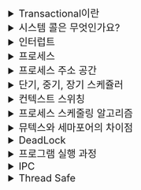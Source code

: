 <details>
<summary style="font-size:20px">Transactional이란</summary>
<div markdown="1">
<br/>
<h3>🤔 Transactional은 무엇을 하나요?</h3>

- Transactional은 **하나의 논리적 작업 단위로 수행되는 일련의 작업**을 이야기합니다.
<br/>

<h3>🤔 Transactional 특성은 어떤 것이 있나요?</h3>

- Transactiona이 가져야 하는 특성에는 ACID이 있습니다.

✅ Atomicity: 원자성은 트랜잭션과 관련된 작업들이 부분적으로 실행되다가 중단되지 않는 것을 보장하는 능력이다. 예를 들어, 자금 이체는 성공할 수도 실패할 수도 있지만 보내는 쪽에서 돈을 빼 오는 작업만 성공하고 받는 쪽에 돈을 넣는 작업을 실패해서는 안된다. 원자성은 이와 같이 중간 단계까지 실행되고 실패하는 일이 없도록 하는 것이다.

✅ Consistency: 일관성은 트랜잭션이 실행을 성공적으로 완료하면 언제나 일관성 있는 데이터베이스 상태로 유지하는 것을 의미한다. 무결성 제약이 모든 계좌는 잔고가 있어야 한다면 이를 위반하는 트랜잭션은 중단된다.

✅ Isolation: 고립성은 트랜잭션을 수행 시 다른 트랜잭션의 연산 작업이 끼어들지 못하도록 보장하는 것을 의미한다. 이것은 트랜잭션 밖에 있는 어떤 연산도 중간 단계의 데이터를 볼 수 없음을 의미한다. 은행 관리자는 이체 작업을 하는 도중에 쿼리를 실행하더라도 특정 계좌간 이체하는 양 쪽을 볼 수 없다. 공식적으로 고립성은 트랜잭션 실행내역은 연속적이어야 함을 의미한다. 성능관련 이유로 인해 이 특성은 가장 유연성 있는 제약 조건이다. 자세한 내용은 관련 문서를 참조해야 한다.

✅ Durability: 지속성은 성공적으로 수행된 트랜잭션은 영원히 반영되어야 함을 의미한다. 시스템 문제, DB 일관성 체크 등을 하더라도 유지되어야 함을 의미한다. 전형적으로 모든 트랜잭션은 로그로 남고 시스템 장애 발생 전 상태로 되돌릴 수 있다. 트랜잭션은 로그에 모든 것이 저장된 후에만 commit 상태로 간주될 수 있다.

<h3>❓ Spring Project에서 @Transactional은 어떻게 동작하나요?</h3>

- @Transactional를 통해 DB와의 상호작용이 Transactional으로 묶일 수 있습니다.

1. 메서드가 호출되면 Spring은 Transactional을 시작합니다.
2. 메서드 내에서 수행되는 DB 작업은 Transactional 내에서 실행됩니다. 이러한 작업은 일련의 데이터 변경 작업이 포함될 수 있습니다.
3. 메서드가 성공적으로 완료되면, Spring은 Transaction을 Commit하여 DB의 변경 사항을 영구적으로 반영합니다.
4. 메서드 실행 도중 예외가 발생하면, Spring은 Transaction을 롤백하고 이전 상태로 DB를 되돌립니다. 이는 메서드 내에서 발생한 모든 변경 사항을 취소합니다.

<h3>❓ Transactional을 사용할 때, DataSource 이야기가 많이 나오는데 어떤 상관관계가 존재하나요?</h3>

- DataSource는 Spring에서 DB와의 연결을 관리하는 Interface입니다. Spring은 DataSource Interface를 사용하여 DB ConnectionPool을 구성하고, DB 연결을 관리하며, DB와의 상호작용을 처리합니다.

- DataSource는 DB 연결 설정 및 Transaction 관리 등을 제공합니다. @Transactional 어노테이션과 함께 사용될 때 데이터베이스 연결과 트랜잭션 관리를 담당하는 주요한 요소입니다.

</div>
</details>

<details>
<summary style="font-size:20px">시스템 콜은 무엇인가요?</summary>
<div markdown="1">
<br/>
<h2>🤔 시스템 콜이란?</h2>

<h3>📝 나의 대답</h3>

- 시스템 콜이란 프로세스가 시스템 자원을 사용하기 위해 운영체제에게 자원을 할당 받기 위해 사용되는 트리거입니다.

<h3>GPT의 대답</h3>

- 시스템 콜은 운영체제의 기능과 자원을 사용하기 위해 프로세스가 운영체제에게 요청하는 인터페이스 또는 메커니즘입니다.

<br/>
<h2>🤔 우리가 사용하는 시스템 콜의 예시를 들어주세요</h2>

<h3>📝 나의 대답</h3>

- 예를 들어 프로세스에서 연산이 필요한 필요한 작업을 수행할 때 프로세스는 CPU를 통해 연산을 수행해야하는데 이 때 연산이 필요한 프로세스는 운영체제에게 시스템 콜을 요청합니다.

<h3>GPT의 대답</h3>

- 시스템 콜은 다양한 작업을 포함하며, 예들 들어 파일 입출력, 네트워크 통신, 메모리 관리 등을 포함하고 있습니다.

<br/>
<h2>🤔 시스템 콜이 운영체제에서 어떤 과정으로 실행되는지 설명해 주세요</h2>

<h3>📝 나의 대답</h3>

- 프로세스가 원한다고 해서 즉시 운영체제에게 시스템 콜을 발생해 요청할 수 없습니다. 운영체제의 스케쥴링에 따라 자원을 할당 받을 수 있으며 준비 - 대기 - 실행 상태를 순회하며 컴퓨터 자원을 할당 받습니다.

<h3>GPT의 대답</h3>

- 시스템 콜이 운영체제에서 실행되는 과정은 다음과 같습니다:

1. 프로세스가 시스템 콜을 호출합니다. 이는 프로세스가 운영체제의 특정 기능 또는 자원에 접근하기 위해 필요한 요청입니다.
2. 운영체제는 시스템 콜을 감지하고, 해당 요청을 처리하기 위해 해당 기능 또는 자원에 대한 작업을 시작합니다.
3. 운영체제는 프로세스의 상태를 변경하여 시스템 콜을 처리합니다. 이는 대부분의 경우 프로세스를 사용 가능한 대기 상태로 변경합니다.
4. 운영체제는 필요한 작업을 수행하고, 요청된 자원 또는 기능을 프로세스에 할당합니다. 이를 위해 운영체제는 자원을 관리하고, 프로세스 간의 우선 순위 및 스케줄링 정책을 고려합니다.
5. 운영체제가 요청된 작업을 완료하면, 프로세스는 다시 실행 가능한 상태로 전환되어 해당 작업을 계속합니다.
6. 프로세스는 할당된 자원을 사용하여 원하는 작업을 수행하고, 시스템 콜을 호출한 이후에는 보통 이전 상태로 돌아갑니다.


<br/>
<h2>🤔 시스템 콜의 유형에 대해 설명해 주세요.</h2>

<h3>📝 나의 대답</h3>

- 시스템 콜의 유형은 자원을 할당 받았을 때와 할당 받지 못했을 때로 나뉩니다.(표현하는 단어가 생각나지 않습니다.) ❌ 완벽히 틀렸습니다. ❌

<h3>GPT의 대답</h3>

- 프로세스 제어, 파일 조작, 장치 관리, 파일 시스템, 네트워킹, 메모리 관리, 보안 시스템 콜이 존재합니다.

<br/>
<h2>🤔 운영체제의 Dual Mode 에 대해 설명해 주세요.</h2>

<h3>📝 나의 대답</h3>

- 시스템 콜의 유형은 자원을 할당 받았을 때와 할당 받지 못했을 때로 나뉩니다.(표현하는 단어가 생각나지 않습니다.) ❌ 완벽히 틀렸습니다. ❌

<h3>GPT의 대답</h3>

- 운영체제의 Dual Mode는 컴퓨터 시스템에서 사용자 모드와 커널 모드라는 두 가지 모드를 지원하는 기능을 말합니다.

- 사용자 모드는 응용 프로그램이 실행되는 모드로, 일반적인 프로세시의 동작 범위를 의미합니다. 사용자 모드에서는 제한된 자원에 접근하고, 일부 민감한 명령어나 하드웨어에 직접적인 접근이 제한됩니다.

- 반면, 커널 모드는 운영체제의 핵심 부분인 커널이 동작하는 모드로, 시스템의 모든 자원과 기능에 접근할 수 있습니다. 커널 모드에서는 시스템 콜과 같은 특권 명령어를 실행하거나 하드웨어를 직접적으로 제어할 수 있습니다.

🍎 Dual Mode 사용 이유

- **Dual Mode의 주요 목적은 운영체제가 시스템 자원을 보호하고, 응용 프로그램이 실수나 악의적인 동작으로 시스템을 손상시키지 못하도록 제한하는 것입니다.** 응용 프로그램은 사용자 모드에서 실행되며, 시스템 자원에 접근하기 위해 시스템 콜을 호출하여 커널 모드로 전환됩니다. 

<br/>
<h2>🤔 서로 다른 시스템 콜을 어떻게 구분할 수 있을까요?</h2>

<h3>📝 나의 대답</h3>

- PID를 통해 구분할 수 있습니다.

<h3>GPT의 대답</h3>

- PID는 프로세스를 식별하는 데 사용되는 고유한 식별자이며, 시스템 콜은 프로세스가 운영체제에 요청하는 인터페이스입니다.

- 시스템 콜을 구분하는 주요 방법은 시스템 콜의 번호나 식별자를 사용하는 것입니다.

</div>
</details>

<details>
<summary style="font-size:20px">인터럽트</summary>
<div markdown="1">
<br/>
<h2>🤔 인터럽트가 무엇인지 설명해 주세요.</h2>

<h3>📝 나의 대답</h3>

- 인터럽트란 프로세스 진행 시 운영체제에게 자원을 요청하는 트리거입니다.

<h3>GPT의 대답</h3>

- 인터럽트는 컴퓨터 시스템에서 발생하는 이벤트나 예외 상황으로, 프로세스의 정상적인 실행 흐름을 중단하고 운영체제에게 어떤 처리를 요청하는 신호입니다.

<br/>
<h2>🤔 인터럽트는 어떻게 처리하나요</h2>

<h3>📝 나의 대답</h3>

- 인터럽트는 서브 루틴을 사용해 처리합니다. 서브 루틴은 Stack의 구조를 띄고 있으며 LIFO으로 요청이 처리됩니다.

<h3>GPT의 대답</h3>

- 인터럽트 처리는 인터럽트 서비스 루틴(ISR)을 호출하여 해당 인터럽트에 대한 처리를 수행하고, 상태를 저장하고 복원하여 중단된 프로세스의 실행을 재개하는 과정으로 이루어진다는 것입니다.

<br/>
<h2>🤔 Polling 방식에 대해 설명해 주세요.</h2>

<h3>📝 나의 대답</h3>

- Polling 방식은 인터럽트에 대한 처리가 끝났는지 지속적으로 확인하는 방식입니다. ❌ 완벽히 틀렸습니다. ❌

<h3>GPT의 대답</h3>

- Polling 방식은 **CPU가 주기적으로 특정 장치나 상태를 확인**하며 인터럽트나 이벤트 발생 여부를 체크하는 방식으로, 인터럽트가 발생하면 해당 인터럽트를 처리하는 과정을 수행한다는 것입니다.

<br/>
<h2>🤔 HW / SW 인터럽트에 대해 설명해 주세요.</h2>

<h3>📝 나의 대답</h3>

- 모르겠습니다.

<h3>GPT의 대답</h3>

- HW 인터럽트 : 하드웨어 인터럽트는 주로 하드웨어 장치에서 발생하는 이벤트에 의해 발생합니다. 이벤트는 입출력(I/O) 장치의 데이터 전송 완료, 타이머 경과, 외부 신호 등 다양한 형태일 수 있습니다. 하드웨어 인터럽트는 컴퓨터 시스템의 하드웨어 제어러에 의해 처리됩니다.

- SW 인터럽트 : 소프트웨어 인터럽트는 소프트웨어 실행 중에 발생하는 이벤트에 의해 발생합니다. 주로 운영체제나 프로세스가 직접 발생시키는 인터럽트입니다. 소프트웨어 인터럽트는 프로세스의 특정 상황이나 요청에 의해 발생할 수 있습니다. 

</div>
</details>

<details>
<summary style="font-size:20px">프로세스</summary>
<div markdown="1">
<br/>
<h2>🤔 프로세스란 무엇인가요</h2>

<h3>📝 나의 대답</h3>

- 프로세스란 하나의 동작하는 프로그램입니다.

<h3>GPT의 대답</h3>

- 프로세스는 컴퓨터에서 실행중인 프로그램입니다. 프로세스는 OS에 의해 관리되며 프로그램의 인스턴스로서 메모리와 CPU 등의 시스템 리소스를 할당받아 실행됩니다.

- 각 프로세스는 독립적으로 실행됩니다.


<br/>
<h2>🤔 프로그램과 프로세스, 스레드의 차이에 대해 설명해 주세요.
</h2>

<h3>📝 나의 대답</h3>

- 프로세스는 컴퓨터에서 실행중인 프로그램을 의미하며 스레드는 그 안에 존재해 작업을 처리하는 역할을 수행합니다. 하나의 프로세스 내에서 여러 개의 스레드가 존재할 수 있습니다.

<h3>GPT의 대답</h3>

- 프로세스에 대한 설명은 맞습니다. 스레드는 프로세스 안에 존재하며, **프로세스의 자원을 공유**하면서 작업을 처리하는 작은 실행 단위입니다. 

- 프로세스는 최소한 하나의 스레드를 가지고 있어야 하지만, 여러 개의 스레드를 가질 수도 있습니다. 스레드는 프로세스 내에서 병렬적으로 동작하며, 서로 다른 스레드는 프로세스의 자원을 공유하면서 작업을 수행할 수 있습니다.

<br/>
<h2>🤔 스레드는 PCB를 갖고 있을까요?</h2>

<h3>📝 나의 대답</h3>

- 아니요. 스레드는 PCB를 갖고 있지 않습니다. PCB는 실행중인 프로세스에게 할당되는 고유한 값이고 스레드는 PCB ID와 같은 정보를 알고 있습니다.

<h3>GPT의 대답</h3>

- "스레드는 PCB(Process Control Block)를 직접 갖고 있는 것은 아닙니다. PCB는 실행 중인 프로세스에게 할당되는 고유한 값으로, 프로세스의 상태, 우선순위, 자원 할당 정보 등을 포함합니다. 
  
- 스레드는 프로세스 내에서 실행되는 작은 실행 단위로, 여러 개의 스레드는 하나의 프로세스의 자원을 공유하면서 병렬적으로 동작합니다. 각 스레드는 프로세스의 PCB ID와 같은 정보를 알고 있어 해당 프로세스의 자원에 접근하고 조작할 수 있습니다."

<br/>
<h2>🤔 리눅스에서, 프로세스와 스레드는 각각 어떻게 생성될까요?</h2>

<h3>📝 나의 대답</h3>

- 리눅스 환경에서 프로세스는 Root 프로세스에서 자식 프로세스의 형식으로 생성되며 스레드는 생성된 프로세스에 기본값으로 스레드가 할당됩니다.

<h3>GPT의 대답</h3>

- 리눅스에서 프로세스는 **'fork()' 시스템 콜**을 통해 생성됩니다. 이 'fork()' 함수는 호출한 프로세스의 **복사**본인 자식 프로세스를 만들며, 이 둘은 독립된 메모리 공간을 갖게 됩니다. 이후 **'exec()' 시스템 콜**을 사용하여 자식 프로세스의 **메모리에 새로운 프로그램을 로드**할 수 있습니다.

- 스레드의 생성은 'pthread_create()' 함수를 통해 이루어집니다. 이 함수를 호출하면 호출한 프로세스 내에서 새로운 스레드가 생성됩니다.

<br/>
<h2>🤔 자식 프로세스가 상태를 알리지 않고 죽거나, 부모 프로세스가 먼저 죽게 되면 어떻게 처리하나요?</h2>

<h3>📝 나의 대답</h3>

- ❗️ 모르겠습니다.

<h3>GPT의 대답</h3>

✅ 자식 프로세스가 상태를 알리지 않고 종료될 경우

- 이 경우 자식 프로세스는 'Zombie 프로세스'가 됩니다. 이는 프로세스가 종료되었지만 부모 프로세스가 그 상태 정보를 아직 회수하지 않은 상태를 말합니다. 이 정보를 회수하지 않으면 프로세스 테이블에 불필요한 정보가 계속 남아 있어, 자원 낭비를 초래할 수 있습니다. 이를 해결하기 위해 부모 프로세스는 'wait()' 또는 'waitpid()' 함수를 호출하여 자식 프로세스의 상태 정보를 회수합니다.

✅ 부모 프로세스가 먼저 종료될 경우

- 이 경우 자식 프로세스는 'Orphan 프로세스'가 됩니다. 부모 프로세스가 종료되면 그의 자식 프로세스들은 init 프로세스(프로세스 ID가 1인 프로세스)가 자동으로 채택하여 그 부모로 만듭니다. init 프로세스는 주기적으로 'wait()'를 호출하여 종료된 자식 프로세스의 상태 정보를 회수하므로, Orphan 프로세스가 Zombie 프로세스가 되는 것을 방지합니다.

<br/>
<h2>🤔 리눅스에서, 데몬프로세스에 대해 설명해 주세요.</h2>

<h3>📝 나의 대답</h3>

- 데몬 프로세스란 백그라운드에서 실행되는 프로세스를 의미하며 운영체제가 구동될 수 있게 도와주는 역할을 수행합니다.

<h3>GPT의 대답</h3>

- 데몬 프로세스는 사용자와의 상호작용 없이 백그라운드에서 실행되는 프로세스로, 주로 시스템 작업이나 서비스를 관리하며 일반적으로 시스템 부팅 시에 시작되어 시스템이 종료될 때까지 계속 실행됩니다.
  
- 예를 들어, 웹 서버, FTP 서버, 데이터베이스 서버 등의 서비스는 모두 데몬 프로세스로서 동작하며, 이들은 사용자의 요청에 응답하고 필요한 작업을 수행합니다.

</div>
</details>

<details>
<summary style="font-size:20px">프로세스 주소 공간</summary>
<div markdown="1">
<br/>
<h2>🤔 프로세스 주소공간에 대해 설명해 주세요.</h2>

<h3>📝 나의 대답</h3>

- 프로세스 주소 공간엔 5가지 영역이 존재합니다. 코드, 데이터, 힙, 스텍, 메모리 영역이 존재합니다. 코드 영역은 실행할 프로그램의 코드를 저장. 데이터 영역은 전역 변수와 정적 변수를 저장, 힙 영역은 인스턴스를 할당 해제하는 메모리 공간, 스택 영역은 프로그램이 자동으로 사용하는 메모리 영역입니다.

<h3>GPT의 대답</h3>

- 코드(Code) 영역: 프로세스가 실행할 코드, 즉 컴파일된 프로그램의 기계어를 저장합니다. 이 영역은 읽기 전용이므로 프로세스가 자신의 코드를 수정하는 것을 막습니다.

- 데이터(Data) 영역: 전역 변수와 정적 변수가 저장되는 영역입니다. 프로그램 시작 시 할당되며 프로그램 종료 시 소멸합니다.

- 힙(Heap) 영역: 동적 메모리 할당이 이루어지는 영역으로, 개발자에 의해 메모리 할당과 해제가 이루어집니다. 메모리 요구량이 커질수록 힙 영역은 코드 영역의 방향으로 확장됩니다.

- 스택(Stack) 영역: 지역 변수, 함수 매개변수, 반환 주소 등이 저장되는 영역입니다. 함수의 호출과 함께 할당되며, 함수의 호출이 완료되면 소멸됩니다. 메모리 요구량이 커질수록 스택 영역은 데이터 영역의 방향으로 확장됩니다.

<br/>
<h2>🤔 초기화 하지 않은 변수들은 어디에 저장될까요?</h2>

<h3>📝 나의 대답</h3>

- 초기화 하지 않은 변수들은 코드 영역에 저장됩니다. ❌ 틀렸습니다.

<h3>GPT의 대답</h3>

- 초기화 하지 않은 변수들은 데이터 영역에 존재합니다.

- 데이터 영역은 전역 변수가 존재하는 영역이지만 그 안에 초기화된 전역 변수가 위치하는 공간과 초기화 되지 않은 전역변수가 위치하는 공간이 따로 존재합니다.이를 BSS(Block Started By Symbol)영역 이라고 부릅니다.

<h3>❓ 초기화된 전역 변수와 초기화 되지 않은 전역 변수는 어떤 다른점이 있나요?</h3>

- 메모리를 효율적으로 사용할 수 있게 됩니다. 초기화되지 않은 변수의 값은 실행 도중 채워질 것이므로 변수의 값을 따로 기억할 필요가 없기 때문에 메모리 공간을 절약할 수 있습니다.

<br/>
<h2>🤔 일반적인 주소공간 그림처럼, Stack과 Heap의 크기는 매우 크다고 할 수 있을까요? 그렇지 않다면, 그 크기는 언제 결정될까요?</h2>

<h3>📝 나의 대답</h3>

- 프로세스 실행 시 기본적으로 필요한 인스턴스 공간을 제외하고 런타임 시 크기가 결정됩니다.

<h3>GPT의 대답</h3>

- 스택과 힙의 크기는 프로세스가 실행되는 동안 동적으로 변경됩니다.

<br/>
<h2>🤔 Stack과 Heap 공간에 대해, 접근 속도가 더 빠른 공간은 어디일까요?</h2>

<h3>📝 나의 대답</h3>

- 답은 Stack입니다. Stack에선 지역 변수, 함수 매개변수, 반환 주소 등을 저장해 사용하고 이를 바탕으로 Heap 공간의 인스턴스들을 사용하기 때문에 접근 속도는 Heap 보다 Stack이 더 빠릅니다. ❌ 틀린 답변입니다. ❌

<h3>GPT의 대답</h3>

- Stack 메모리는 구조상 연속적으로 구조가 고정되어 있어, 메모리 접근 속도가 힙에 비해 빠릅니다.

<br/>
<h2>🤔 프로세스 주소 공간을 분할하는 이유는 무엇인가요</h2>

<h3>📝 나의 대답</h3>

- 공간을 분리하는 이유는 각 영역의 책임과 역할이 다르기 때문입니다. 어떤 영역에서는 프로그램 실행 시 크기를 예측할 수 있는 정적 영역을 관리하고 어떤 영역에서는 동적으로 영역을 확보해 사용합니다.

- 이를 한 곳의 영역에서 관리한다면 복잡성이 늘어날 것이기 때문에 공간을 분리하는 것입니다.

<h3>GPT의 대답</h3>

- 프로세스 주소 공간을 분할하는 이유는 각 영역의 책임과 역할이 다르기 때문이며, 이는 프로그램의 복잡성을 줄여주고, 프로그램의 안정성을 높여줍니다. 또한, 각 영역은 다른 권한을 갖고 있기 때문에 **메모리 보호**를 위해서도 주소 공간을 분할합니다.

<br/>
<h2>🤔 스레드의 주소공간은 어떻게 구성되어 있을까요?</h2>

<h3>📝 나의 대답</h3>

- 스레드는 동적으로 생성되어 사용되며 프로세스의 힙, 데이터, 코드 영역을 공유해 사용합니다. 스택 영역은 독립적으로 사용합니다.

<h3>GPT의 대답</h3>

- 스레드는 동일한 프로세스 내에서 실행되며, 따라서 코드, 데이터, 힙 영역을 공유합니다. 그러나 각 스레드는 자신만의 스택 영역을 가지고 있어, 함수 호출과 반환, 지역 변수 등 스레드 별로 다른 정보를 관리할 수 있습니다.
 
- 이는 **스레드의 독립적인 실행 흐름을 보장**하는 데 중요한 역할을 합니다. 
</div>
</details>

<details>
<summary style="font-size:20px">단기, 중기, 장기 스케쥴러</summary>
<div markdown="1">
<br/>
<h2>🤔 단기, 중기, 장기 스케쥴러에 대해 설명해 주세요.</h2>

<h3>📝 나의 대답</h3>

- 모르겠습니다.

<h3>GPT의 대답</h3>

✅ 장기 스케줄러 :  하드 디스크에 저장된 프로세스들 중 어떤 것을 메인 메모리에 적재할지 결정합니다. 이 스케줄러의 주된 목적은 적절한 프로세스의 조합을 통해 메모리의 효율적인 사용을 달성하는 것입니다.

✅ 중기 스케줄러 : 실행 중인 프로세스를 잠시 중지하고 하드 디스크에 다시 저장하는 스왑 인/아웃(Swapping in/out) 과정을 담당합니다.

✅ 단기 스케줄러 :  메모리에 있는 프로세스 중 어떤 것을 CPU에 할당할지를 결정합니다. 즉, 어떤 프로세스가 다음에 실행될지를 결정합니다.

<br/>
<h2>🤔 현대 OS에는 단기, 중기, 장기 스케쥴러를 모두 사용하고 있나요?</h2>

<h3>📝 나의 대답</h3>

- 네 현대 OS에는 단기, 중기, 장기 스케줄러를 사용하며 성능을 더욱 끌어 올리기 위해 캐시 메모리를 적용해 사용합니다.

<h3>GPT의 대답</h3>

- 현대의 운영 체제 대부분은 장기 스케줄러와 단기 스케줄러를 사용합니다. 이는 각각 어떤 프로세스를 메모리에 적재할지, 그리고 어떤 프로세스를 CPU에 할당할지를 결정합니다. 
  
- 중기 스케줄러는 오래된 시스템에서 스왑 작업을 관리하는 데 사용되었지만, 현대의 운영 체제에서는 대체로 사용되지 않습니다. 

<br/>
<h2>🤔 preemptive/non-preemptive 에서 존재할 수 없는 상태가 있을까요?</h2>

<h3>📝 나의 대답</h3>

- 모르겠습니다.

<h3>GPT의 대답</h3>

- 스케줄링에 있어서 preemptive와 non-preemptive는 **운영체제가 CPU를 어떻게 관리하는지**에 대한 전략을 의미합니다.

✅ Preemptive 스케줄링은 운영 체제가 현재 실행 중인 프로세스를 중지하고 다른 프로세스를 실행할 수 있는 권한을 가지고 있는 상황을 말합니다.

✅ Non-preemptive 스케줄링은 현재 실행 중인 프로세스가 자발적으로 CPU를 반환할 때만 다른 프로세스가 실행될 수 있는 상황을 말합니다.

<br/>
<h2>🤔 Memory가 부족할 경우, Process는 어떠한 상태로 변화할까요?
</h2>

<h3>📝 나의 대답</h3>

- 메모리가 부족할 경우, 만약 사용 가능한 메모리 범위를 넘어섰을 때, 프로세스는 Overflow Error를 반환하며 운영체제에 의해 강제 종료됩니다. 프로세스가 강제종료 되지 않게 내부적으로 메모리 Clean 과정이 강제로 이뤄질 수도 있습니다. 자바에서는 GC를 통해 관리됩니다.

<h3>GPT의 대답</h3>

- 메모리가 부족할 경우, 프로세스는 운영 체제에 의해 '대기' 상태로 전환될 수 있습니다. 이는 메모리가 다시 사용 가능해질 때까지 프로세스가 실행되지 않음을 의미합니다. 이런 상황은 주로 운영 체제의 스왑 메커니즘이 작동할 때 발생합니다. 

- 또한, 만약 사용 가능한 메모리 범위를 넘어서는 동작이 시도될 경우, 프로세스는 오류를 반환하며 강제로 종료될 수 있습니다. 이외에도, 일부 프로그래밍 언어나 환경에서는 메모리 관리를 위한 별도의 메커니즘을 제공하기도 합니다. 예를 들어, 자바에서는 가비지 컬렉터(GC)를 통해 사용되지 않는 메모리를 정리합니다

<br/>
</div>
</details>

<details>
<summary style="font-size:20px">컨텍스트 스위칭</summary>
<div markdown="1">
<h2>🤔 컨텍스트 스위칭 시에는 어떤 일들이 일어나나요?</h2>

<h3>📝 나의 대답</h3>

- 컨텍스트 스위칭이 일어나면 기존에 존재하는 프로세스의 기록을 해당 프로세스의 PCB에 업데이트를 진행하고 다음 실행될 프로세스가 OS에게 시스템 콜이 발생시켜 시스템 자원을 사용할 수 있게 됩니다.

<h3>GPT의 대답</h3>

- 컨텍스트 스위칭이 일어나면, 운영 체제는 현재 실행 중인 프로세스의 상태를 PCB에 저장합니다. 그런 다음, 새롭게 실행될 프로세스의 PCB 정보를 불러와 CPU 레지스터 및 프로그램 카운터를 업데이트합니다. 이 과정은 새로운 프로세스가 이전에 중단된 지점부터 실행을 계속할 수 있게 해줍니다.
  
- 또한, 필요에 따라 메모리 관리 정보도 업데이트 될 수 있습니다. 이러한 과정을 통해 운영 체제는 다수의 프로세스나 스레드가 동시에 실행되는 것처럼 보이게 할 수 있습니다.

<br/>
<h2>🤔 프로세스와 쓰레드는 컨텍스트 스위칭이 발생했을 때 어떤 차이가 있을까요?</h2>

<h3>📝 나의 대답</h3>

- 차이점을 이야기 하기 전에 공통점을 먼저 말하자면 문맥을 교환한다는 것과 교환 시 오버헤드가 발생한 다는 것입니다. 차이점은 스레드 스위칭은 프로세스 내부에서 발생한다는 것입니다.

<h3>GPT의 대답</h3>

- 프로세스 컨텍스트 스위칭과 스레드 컨텍스트 스위칭 사이의 주요 차이점은 **저장하고 복구해야 하는 컨텍스트의 양과 복잡도**에 있습니다.

- 프로세스 컨텍스트 스위칭에서는 프로세스의 전체 상태, 즉 모든 레지스터 값, 메모리 맵, 열린 파일 디스크립터 등을 저장하고 복구해야 합니다. 
  
- 그러나 스레드 컨텍스트 스위칭에서는 스레드가 속한 프로세스의 코드, 데이터, 힙 등을 공유하기 때문에, 보통 스택 포인터와 프로그램 카운터, 레지스터 값 등만 저장하고 복구하면 됩니다.

<br/>
<h2>🤔 컨텍스트 스위칭이 발생할 때, 기존의 프로세스 정보는 커널스택에 어떠한 형식으로 저장되나요?</h2>

<h3>📝 나의 대답</h3>

- 커널 스택에 PCB 주소 값을 갖는 형태로 저장됩니다.

<h3>GPT의 대답</h3>

- 컨텍스트 스위칭이 발생할 때, 현재 실행 중인 프로세스의 상태는 그 프로세스의 프로세스 제어 블록(PCB)에 저장됩니다. PCB는 프로세스의 중요한 정보를 포함하고 있습니다. 예를 들어 프로세스 상태, 프로그램 카운터, CPU 레지스터 값, 스케줄링 및 메모리 정보 등이 여기에 포함됩니다.


- 이 PCB는 커널 메모리 공간에 저장되며, 컨텍스트 스위칭이 발생할 때 이 정보를 사용하여 이전의 프로세스 상태를 복원합니다.

<br/>
<h2>🤔 컨텍스트 스위칭은 언제 일어날까요?</h2>

<h3>📝 나의 대답</h3>

- 컨텍스트 스위칭은 기존에 컴퓨터 리소스를 점유하고 있는 프로세스를 교체할 때 발생합니다. ❌ 틀린 답변입니다.

<h3>GPT의 대답</h3>

- 프로세스가 I/O 작업을 요청하면 해당 작업이 완료될 때까지 프로세스는 CPU에서 제거되고 다른 프로세스가 CPU를 사용하게 됩니다.

- 운영체제의 스케줄러가 특정 프로세스의 CPU 사용 시간을 할당한 시간을 모두 사용했을 때 발생합니다.

- 또한, 프로세스가 종료되거나, 자식 프로세스를 생성하거나, 시그널이나 인터럽트가 발생할 경우에도 컨텍스트 스위칭이 발생합니다.
</div>
</details>

<details>
<summary style="font-size:20px">프로세스 스케줄링 알고리즘</summary>
<div markdown="1">
<br/>
<h2>🤔 프로세스 스케줄링 알고리즘엔 어떤 것이 있나요?</h2>

<h3>📝 나의 대답</h3>

- 프로세스 스케줄링은 다양한 알고리즘이 존재합니다. SJF, LJF, RR 알고리즘 기법이 존재하며 지향하는 목표는 효율적인 작업 처리입니다. 알고리즘을 분류화할 때 선점형 스케줄링과 비선점 스케줄링으로 나눌 수 있습니다.

- 선점형 스케줄링은 선점하고 있는 프로세스의 사용을 중단하고 다른 프로세스가 CPU를 사용할 수 있는 스케줄링이고 비선점형 스케줄링은 하나의 프로세스의 CPU bound 작업이 끝날 때까지 자원을 점유하는 스케줄링 기법입니다.

<h3>GPT의 대답</h3>

- 선점형 스케줄링은 우선순위가 더 높은 프로세스가 실행되어야 할 때 현재 실행 중인 프로세스를 중지하고 CPU를 빼앗는 방식입니다.

- 반면 비선점형 스케줄링은 현재 프로세스가 완료될 때까지 CPU를 점유하게 됩니다. 이렇게 다양한 스케줄링 알고리즘들은 상황에 따라 적절하게 사용되어 시스템의 성능과 효율성을 높입니다.

<br/>
<h2>🤔 RR을 사용할 때, Time Slice에 따른 trade-off를 설명해 주세요?</h2>

<h3>📝 나의 대답</h3>

- RR(Round Robin) 알고리즘을 사용하면 시분할을 통해 CPU 사용을 관리합니다. RR 사용 시 시분할 시간에 따라 문제가 발생할 수 있습니다.

- 먼저, 시분할 시간이 짧다면 작업을 수행하는 시간보다 프로세스를 교체하는 오버헤드 비용이 커져 성능이 좋지 않을 수 있습니다.

- 다음으로 시분할 시간이 길다면 비선점형 스케줄링인 First Job First와 같은 상황이 발생합니다. 이는 선점형 스케줄링을 사용해 얻을 수 있는 장점을 사용하지 못합니다.

<h3>GPT의 대답</h3>

- RR(Round Robin) 알고리즘을 사용하면 시분할을 통해 CPU 사용을 관리합니다. 하지만 이 때 시간 할당량(time slice) 크기에 따라 여러 trade-offs가 발생할 수 있습니다.

- 시간 할당량이 너무 작다면, 실제 작업 수행 시간보다 프로세스 교체(Context Switching)로 인한 오버헤드가 높아질 수 있습니다. 이는 프로세스를 너무 자주 전환하게 되어, 전환 시 발생하는 비용이 시스템의 전반적인 성능을 저하시키게 됩니다.

- 반대로 시간 할당량이 너무 크다면, 일부 프로세스가 과도하게 오래 기다리게 될 수 있습니다. 이는 특히, I/O 바운드 작업을 수행하는 프로세스들에게 문제가 될 수 있습니다. 이 경우, 프로세스는 대부분의 시간을 I/O 대기 상태로 보내고, 그 사이에 CPU는 대부분 시간을 유휴 상태로 보내게 됩니다. 이렇게 되면 **RR 알고리즘의 기본적인 목표인 CPU 사용의 공정성과 효율성을 해치게 됩니다**.

<br/>
<h2>🤔 싱글 스레드 CPU 에서 상시로 돌아가야 하는 프로세스가 있다면, 어떤 스케쥴링 알고리즘을 사용하는 것이 좋을까요? 또 왜 그럴까요?</h2>

<h3>📝 나의 대답</h3>

- 선점형 스케줄링 알고리즘이 좋다고 생각합니다. 이유는 CPU를 효율적으로 사용할 수 있기 때문입니다. 물론 컨텍스트 스위칭 비용이 발생하지만 여럿 프로세스에게 CPU를 골고루 나눠줌으로써 사용자에게 적합한 응답시간을 제공해줄 수 있기 때문입니다.

<h3>GPT의 대답</h3>

- 상시로 돌아가야 하는 프로세스가 있는 경우, 선점형 우선순위 스케줄링(Priority Scheduling) 알고리즘이 적합합니다. 이 알고리즘은 각 프로세스에 우선순위를 부여하며, 우선순위가 높은 프로세스가 CPU를 먼저 사용하게 됩니다. 이런 방식으로, 상시로 돌아가야 하는 프로세스에게 높은 우선순위를 부여함으로써 해당 프로세스가 CPU 사용을 보장받을 수 있습니다.

<br/>
<h2>🤔 동시성과 병렬성의 차이에 대해 설명해 주세요.</h2>

<h3>📝 나의 대답</h3>

- 동시성은 하나의 작업을 여럿으로 나눠 실행하는 것이고 병렬성은 여러 작업을 동시에 수행하는 것을 의미합니다. ❌ 동시성 설명은 틀렸습니다.

- 동기와 동시를 잘 구분해야합니다. 또한, 동시성과 병렬성은 같지 않습니다.

<h3>GPT의 대답</h3>

- 동시성(Concurrency)은 논리적으로 여러 작업이 동시에 실행되는 것처럼 보이도록 만드는 것을 말합니다. 이는 실제로는 **하나의 CPU가 여러 작업을 번갈아 가며 수행**하는 것입니다. 

- 병렬성(Parallelism)은 실제로 여러 작업을 동시에 수행하는 것을 말합니다. 병렬 처리를 위해서는 여러 개의 CPU 또는 코어가 필요하며, 각각의 CPU나 코어가 독립적으로 작업을 수행합니다.

<br/>
<h2>🤔 타 스케쥴러와 비교하여, Multi-level Feedback Queue는 어떤 문제점들을 해결한다고 볼 수 있을까요?</h2>

<h3>📝 나의 대답</h3>

- 큐마다 책임을 나눠 각각 다른 시분할을 적용해 선점 알고리즘을 수행할 수 있습니다. ❌ 틀린 답변입니다.

<h3>GPT의 대답</h3>

- Multi-level Feedback Queue(MFQ)는 여러 대기열을 사용하고, 각 대기열이 다른 우선순위를 가지도록 설계된 스케줄링 알고리즘입니다. 이 알고리즘은 기본적으로 **CPU-bound 프로세스와 I/O-bound 프로세스를 효과적으로 구별하고 관리함**으로써 복잡한 스케줄링 요구사항을 만족시킵니다.

- CPU Bound 작업이 많다면 우선순위를 낮게 설정하고 I/O Bound 작업이 많다면 우선순위를 높게 책정합니다. 이는 각각의 Bound 작업에 더 많은 시간을 사용할 수 있는 이점을 줍니다.

</div>
</details>

<details>
<summary style="font-size:20px">뮤텍스와 세마포어의 차이점</summary>
<div markdown="1">
<br/>
<h2>🤔 뮤텍스와 세마포어의 차이점</h2>

<h3>📝 나의 대답</h3>

- 뮤텍스와 세마포어는 임계 영역에서 안전하게 공유된 자원을 관리하기 위한 기술입니다. 차이점은 모르겠습니다.

<h3>GPT의 대답</h3>

- 뮤텍스(Mutex)와 세마포어(Semaphore)는 모두 병렬 처리에서 동시성 제어를 위한 동기화 기법이지만, 이들의 용도와 작동 방식에는 중요한 차이가 있습니다.

- 뮤텍스는 상호 배제를 위한 도구로서, 주로 단일 자원에 대한 접근을 제어하는 데 사용됩니다. 뮤텍스를 획득한 스레드만이 해당 자원에 접근할 수 있으며, 다른 스레드들은 뮤텍스가 해제될 때까지 기다려야 합니다.

- 세마포어는 여러 개의 동일한 자원에 대한 접근을 제어하는 데 사용됩니다. 세마포어의 값은 동시에 접근할 수 있는 자원의 개수를 나타내며, 이 값이 0 이하가 되면 접근을 기다리는 스레드들은 대기 상태가 됩니다. 따라서 세마포어는 뮤텍스보다 더 일반적인 동기화 도구로 볼 수 있습니다. ex) 프린터, 파일 시스템, DB 특정 레코드

</div>
</details>

<details>
<summary style="font-size:20px">DeadLock</summary>
<div markdown="1">
<br/>
<h2>🤔 DeadLock에 대해 설명해 주세요</h2>

<h3>📝 나의 대답</h3>

- DeadLock은 프로세스가 자원을 얻지 못해 다음 처리를 하지 못하는 상태입니다.

<h3>GPT의 대답</h3>

- DeadLock은 둘 이상의 프로세스나 스레드가 서로 다른 프로세스가 소유한 자원을 대기하며 무한 대기 상태에 빠지는 현상을 이야기합니다. 이런 상황은 시스템 자원의 비효율적인 사용을 초래하고 시스템 성능을 저하시킵니다.

<br/>
<h2>🤔 Deadlock 이 동작하기 위한 4가지 조건에 대해 설명해 주세요.</h2>

<h3>📝 나의 대답</h3>

- DeadLock은 상호 배제, 비선점, 점유와 대기, 순환 대기 네 조건을 모두 만족해야 발생합니다.

<h3>GPT의 대답</h3>

✅ 상호 배제 : 자원은 한 번에 한 프로세스에 의해서만 사용될 수 있습니다.

✅ 점유와 대기 : 프로세스는 최소한 하나의 자원을 점유하고 있으면서, 다른 프로세스가 이미 점유하고 있는 추가적인 자원들을 기다리는 상태입니다.

✅ 비선점 : 자원을 이미 점유하고 있는 프로세스로부터 그 자원을 강제롤 뺏어올 수 없습니다.

✅ 순환 대기 : 서로가 서로의 자원을 기다리는 프로세스들의 원형을 이루는 것입니다.

<br/>
<h2>🤔 그렇다면 3가지만 충족하면 왜 Deadlock 이 발생하지 않을까요?</h2>

<h3>📝 나의 대답</h3>

- 하나라도 만족하지 않는다면 프로세스가 자원을 얻을 수 있기 때문입니다.

<br/>
<h2>🤔 어떤 방식으로 예방할 수 있을까요?</h2>

<h3>📝 나의 대답</h3>

- 데드락을 예방할 수 있는 방법은 자원을 공유 자원으로 변경해 여러 프로세스에서 사용하게 만들 수 있고 선점을 통해 강제로 자원을 뺐으며 순환 대기를 끊는 구조를 사용하면 됩니다.

<h3>GPT의 대답</h3>

- 상호 배제(Mutual Exclusion): 데드락의 발생 조건 중 하나인 상호 배제를 완화하기 위해, 가능한 한 공유 가능한 자원을 사용하도록 시스템을 설계합니다. 하지만, 모든 자원이 공유 가능한 것은 아니므로, 이 방법은 한정적입니다.

- 점유와 대기(Hold and Wait): **프로세스가 자원을 요청할 때, 이미 보유하고 있는 자원을 모두 해제한 상태**에서만 요청을 하게 하는 방법이 있습니다. 이렇게 하면, 한 프로세스가 자원을 점유한 상태에서 다른 자원을 대기하는 상황을 막을 수 있습니다.

- 비선점(No Preemption): 비선점 조건을 완화하기 위해서는, 자원을 사용 중인 프로세스로부터 필요에 따라 자원을 회수하는 방법이 있습니다. 이 방식은 운영체제가 특정 프로세스에게서 자원을 선점하고, 다른 프로세스에게 그 자원을 재할당할 수 있는 기능을 제공해야 합니다.

- 순환 대기(Circular Wait): **자원 할당 순서를 정해** 놓는 방법으로 순환 대기를 막을 수 있습니다. 각 자원에 고유한 번호를 부여하고, 프로세스가 번호 순서대로만 자원을 요청하도록 하는 것입니다.

<br/>
<h2>🤔 왜 현대 OS는 Deadlock을 처리하지 않을까요?</h2>

<h3>📝 나의 대답</h3>

- 현대 OS는 기본적으로 선점형 스케줄링 방식을 택하고 있기 때문에 교착상태 발생 조건인 비선점을 만족시키지 않습니다. 따라서 DeadLock을 따로 처리하지 않습니다.

<h3>GPT의 대답</h3>

- 현대 운영 체제가 데드락을 직접 처리하지 않는 주요한 이유는 데드락 예방이 많은 비용을 요구하고, 실제 시스템에서는 데드락이 그렇게 자주 발생하지 않기 때문입니다. 
  
- 따라서, 대부분의 운영 체제는 데드락 회피나 데드락 검출과 복구에 더 집중합니다. 또한, 데드락을 완전히 피하려면 많은 비용이 필요하므로, 실제로는 시스템 자원을 효율적으로 사용하고 데드락 발생 확률을 최소화하는 방향으로 설계됩니다.

- 데드락 회피는 시스템이 자원 할당 상태를 주시하며 데드락이 발생할 가능성이 있는 상황을 미리 예측하여 회피하는 방법입니다. 이러한 방식은 시스템의 자원 이용률을 낮출 수 있기 때문에 효율적인 자원 할당이 필요한 실시간 시스템에서는 적합하지 않을 수 있습니다.

<br/>
<h2>🤔 Wait Free와 Lock Free를 비교해 주세요.</h2>

<h3>📝 나의 대답</h3>

- Wait Free는 대기 상황에서 벗어나는 것을 의미합니다.

- Lock Free는 잠금에 대해서 벗어나는 것을 의미합니다.

<h3>GPT의 대답</h3>

✅ Wait-Free: Wait-free 알고리즘은 모든 쓰레드가 계속 진행하고 일정 시간 내에 작업을 완료하는 것을 보장하는 알고리즘입니다. 이는 각 쓰레드가 어떤 다른 쓰레드에도 의존하지 않는다는 것을 의미하며, 따라서 별도의 대기 상태 없이 쓰레드의 실행이 보장됩니다.

✅ Lock-Free: Lock-free 알고리즘은 한 번에 하나 이상의 쓰레드가 진행하고 시스템 전체가 블로킹되지 않는 것을 보장하는 알고리즘입니다. 즉, 어떤 쓰레드가 중지되더라도 시스템 전체가 멈추지 않고 다른 쓰레드가 계속 작업을 수행할 수 있습니다. (I/O Bound 작업 시 내가 했던게 이거구나)

</div>
</details>

<details>
<summary style="font-size:20px">프로그램 실행 과정</summary>
<div markdown="1">
<br/>
<h2>🤔 프로그램이 컴파일 되어, 실행되는 과정을 간략하게 설명해 주세요.</h2>

<h3>📝 나의 대답</h3>

- 프로그램을 실행시키면 보조 메모리에서 주 메모리로 프로그램을 적재 시킵니다. 이후 컴파일을 거치고 프로그램이 실행됩니다.

<h3>GPT의 대답</h3>

- 프로그래머가 특정 프로그래밍 언어로 소스 코드를 작성합니다. 이 소스 코드는 컴파일러에 의해 기계어로 번역됩니다. 번역된 코드는 링커에 의해 필요한 라이브러리와 함께 최종 실행 파일을 생성합니다. 이 실행 파일은 로더에 의해 메모리에 적재되고, CPU가 이를 수행하여 프로그램이 실행됩니다.

<br/>
<h2>🤔 링커와, 로더의 차이에 대해 설명해 주세요.</h2>

<h3>📝 나의 대답</h3>

- 링커는 컴파일된 코드와 그 코드에 필요한 라이브러리를 엮는 역할을 수행합니다.

- 로더는 만들어진 실행 파일을 메모리에 적재하는 역할을 수행합니다.

<br/>
<h2>🤔 컴파일 언어와 인터프리터 언어의 차이에 대해 설명해 주세요.</h2>

<h3>📝 나의 대답</h3>

- 컴파일 언어는 소스 코드 전체를 컴파일하여 기계어로 번역하는 것이고 인터프리터 언어는 각 줄마다 해석해 기계어로 번역하는 것입니다.

<h3>GPT의 대답</h3>

- 컴파일 언어는 실행 전에 전체 코드가 기계 코드로 번역되므로 실행 속도가 빠르다는 이점이 있습니다. 반면에 코드를 수정한 후에는 다시 전체를 컴파일해야 하는 단점이 있습니다.

- 인터프리터 언어는 각 줄을 실행 시점에 해석하고 실행하므로 코드를 작성하면서 실시간으로 테스트와 디버깅을 할 수 있습니다. 그러나 이런 방식 때문에 실행 속도가 느리다는 단점이 있습니다.

<br/>
<h2>🤔 JIT에 대해 설명해 주세요.</h2>

<h3>📝 나의 대답</h3>

- JIT은 인터프리터 언어에서 사용하는 기법이며 속도가 느린 것을 보완하기 위해 내부적으로 컴파일을 사용하는 것입니다.

<h3>GPT의 대답</h3>

- JIT 컴파일러는 프로그램을 실제 실행하는 도중에 해당 코드를 기계어로 변환합니다. 이 방식은 인터프리터의 실시간 반응성과 컴파일러의 효율성을 결합하여, 필요할 때만 특정 코드를 컴파일하여 실행 속도를 향상시키는데 목표를 두고 있습니다. 

- 동일한 코드가 반복적으로 실행되는 경우, JIT 컴파일러는 한 번 컴파일된 코드를 캐시에 저장하여 재사용함으로써 성능을 향상시키는 데 기여합니다.

<br/>
<h2>🤔 본인이 사용하는 언어는, 어떤식으로 컴파일 및 실행되는지 설명해 주세요.</h2>

<h3>📝 나의 대답</h3>

- 자바는 실행 시 오브젝트 파일을 생성합니다. 생성 후 JVM에서 해석해 기계어로 변경합니다. 변경 후 링킹과 로더를 거쳐 실행합니다. ❌ 틀렸습니다.

<h3>GPT의 대답</h3>

- Java는 소스 코드(.java 파일)를 컴파일러를 통해 바이트 코드(.class 파일)로 컴파일합니다. 이 바이트 코드는 중간 언어로 JVM이 이해할 수 있는 형태이며, 여러 플랫폼에서 동일하게 실행될 수 있습니다.

-  바이트 코드는 실행 시 JVM에 의해 실시간으로 기계어로 변환(인터프리팅 또는 JIT 컴파일)되어, 이 변환된 코드가 실제로 컴퓨터의 CPU에 의해 실행됩니다.
</div>
</details>

<details>
<summary style="font-size:20px">IPC</summary>
<div markdown="1">
<br/>
<h2>🤔 IPC가 무엇이고, 어떤 종류가 있는지 설명해 주세요.</h2>

<h3>📝 나의 대답</h3>

- IPC는 프로세스 사이 데이틀 주고 받을 수 있는 통신 방법입니다. 어떤 종류가 있는지는 모르겠습니다.

<h3>GPT의 대답</h3>

- 데이터를 주고 받을 수 있는 방법은 파이프, 메시지 큐, 공유 메모리, 소켓, 시그널 등이 있습니다.

<br/>
<h2>🤔 Shared Memory가 무엇이며, 사용할 때 유의해야 할 점에 대해 설명해 주세요.</h2>

<h3>📝 나의 대답</h3>

- 공유 메모리는 두 개 이상의 프로세스가 같은 메모리 세그먼트를 공유하는 방법입니다. 공유되는 자원이기 때문에 데이터 일관성이 문제가될 수 있습니다.

<br/>
<h2>🤔 메시지 큐는 단방향이라고 할 수 있나요</h2>

<h3>📝 나의 대답</h3>

- 네 단방향으로 말할 수 있습니다. 양방향으로 구성할 수 있지만 단방향으로 구성해 사용하는 것이 좋습니다. 이유는 작업 처리 범위 때문입니다. 양방향으로 만든다면 작업의 범위가 넓어져 변경의 여파가 여러 곳에서 발생하게 됩니다.

- 따라서, 단방향으로 구성하되 보상 메커니즘을 도입해 피드백으로 처리하는 것이 좋습니다.
</div>
</details>

<details>
<summary style="font-size:20px">Thread Safe</summary>
<div markdown="1">
<br/>
<h2>🤔 Thread Safe 하다는 것은 어떤 의미인가요?</h2>

<h3>GPT의 대답</h3>

- Thread Safe란 멀티 스레드 환경에서 여러 스레드가 동시에 데이터에 접근하더라도 프로그램의 실행 결과가 올바르게 나오는 것을 이야기합니다.

<br/>
<h2>🤔 Thread Safe 를 보장하기 위해 어떤 방법을 사용할 수 있나요</h2>

<h3>📝 나의 대답</h3>

- 뮤텍스와 세마포어 등 동기화 기법을 임계 지역에 사용해 Thread Safe하게 만들 수 있습니다.

<h3>GPT의 대답</h3>

- 또한, 락(locking)을 이용해 임계 영역을 보호하거나, 원자적 연산(atomic operations)을 이용해 공유 자원의 동시 수정을 방지할 수 있습니다. 더불어, 모니터나 조건 변수(condition variables)를 이용한 동기화나, 특정 프로그래밍 언어에서 제공하는 도구들, 예를 들면 자바의 synchronized 키워드 등을 사용할 수도 있습니다.

<br/>
<h2>🤔 Peterson's Algorithm 이 무엇이며, 한계점에 대해 설명해 주세요.</h2>

<h3>GPT의 대답</h3>

✅ Peterson's Algorithm은 두 개의 프로세스가 공유 자원을 동시에 사용하지 않도록 하는 mutual exclusion 솔루션입니다. 하지만 이 알고리즘은 오직 두 개의 프로세스에 대해서만 동작하며, 세 개 이상의 프로세스에 대해 확장하기는 어렵습니다.

✅ 또한, 이 알고리즘은 프로세스들이 교대로 공유 자원에 접근하고, 서로를 믿고 있는 상태에서만 제대로 작동합니다. 이러한 이유로 인해, Peterson's Algorithm은 실제 시스템에서는 잘 사용되지 않습니다.

<br/>
<h2>🤔 Race Condition 이 무엇인가요?</h2>

<h3>📝 나의 대답</h3>

- 임계 구역을 뜻하며 동시성 프로그래밍에서 공유되는 자원이 존재하는 영역을 뜻합니다. 해당 영역에서 공유 자원을 잘 관리하지 못한다면 데이터 일관성이 깨질 수 있습니다. ❌ 틀렸습니다. ❌

<h3>GPT의 대답</h3>

- Race Condition은 **두 개 이상의 프로세스나 스레드가 공유 자원에 동시에 접근하려 할 때 발생하는 상황**입니다. 이러한 동시 접근이 제어되지 않으면, 프로그램의 결과는 실행 순서에 따라 달라질 수 있습니다. 이로 인해 예상하지 못한 결과나 버그가 발생할 수 있으므로, 공유 자원에 접근하는 코드는 잘 동기화되어야 합니다.
</div>
</details>